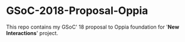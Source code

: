 # GSoC-2018-Proposal-Oppia
This repo contains my GSoC' 18 proposal to Oppia foundation for '<b>New Interactions</b>' project.
